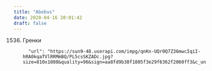 ```yaml
---
title: "Abobus"
date: 2020-04-16 20:01:42
draft: false
---
```


1536. Гренки

            "url": "https://sun9-48.userapi.com/impg/qnKn-UQr0Q7Z36mwcIqiI-hRA0kqaTVlRRMmBQ/PL5csSKZADc.jpg?size=810x1080&quality=96&sign=aa8fd9b38f1805f3e29f6362f2060ff3&c_uniq_tag=njfIoMRiyqV1BsEYguIgGmGsTpVsJfaMymUB4pg63KI&type=album",
